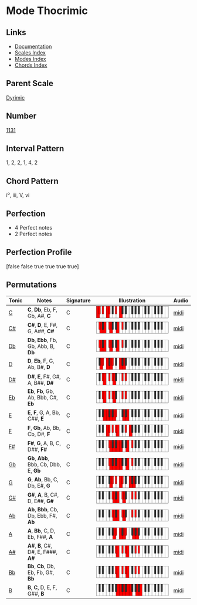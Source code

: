 # Mode Thocrimic

## Links

- [Documentation](index.md)
- [Scales Index](Scales.md)
- [Modes Index](Modes.md)
- [Chords Index](Chords.md)

## Parent Scale

[Dyrimic](ScaleDyrimic.md)

## Number

[1131](https://ianring.com/musictheory/scales/1131)

## Interval Pattern

1, 2, 2, 1, 4, 2

## Chord Pattern

i⁰, iii, V, vi

## Perfection

- 4 Perfect notes
- 2 Perfect notes

## Perfection Profile

[false false true true true true]

## Permutations

| Tonic | Notes | Signature | Illustration | Audio |
|-------|-------|-----------|--------------|-------|
| [C](ModeCNaturalThocrimic.md) | **C**, **Db**, Eb, F, Gb, A#, **C** | C | ![CNaturalThocrimic](ModeCNaturalThocrimic.png) | [midi](https://github.com/edipermadi/music/blob/main/docs/ModeCNaturalThocrimic.mid?raw=true) |
| [C#](ModeCSharpThocrimic.md) | **C#**, **D**, E, F#, G, A##, **C#** | C | ![CSharpThocrimic](ModeCSharpThocrimic.png) | [midi](https://github.com/edipermadi/music/blob/main/docs/ModeCSharpThocrimic.mid?raw=true) |
| [Db](ModeDFlatThocrimic.md) | **Db**, **Ebb**, Fb, Gb, Abb, B, **Db** | C | ![DFlatThocrimic](ModeDFlatThocrimic.png) | [midi](https://github.com/edipermadi/music/blob/main/docs/ModeDFlatThocrimic.mid?raw=true) |
| [D](ModeDNaturalThocrimic.md) | **D**, **Eb**, F, G, Ab, B#, **D** | C | ![DNaturalThocrimic](ModeDNaturalThocrimic.png) | [midi](https://github.com/edipermadi/music/blob/main/docs/ModeDNaturalThocrimic.mid?raw=true) |
| [D#](ModeDSharpThocrimic.md) | **D#**, **E**, F#, G#, A, B##, **D#** | C | ![DSharpThocrimic](ModeDSharpThocrimic.png) | [midi](https://github.com/edipermadi/music/blob/main/docs/ModeDSharpThocrimic.mid?raw=true) |
| [Eb](ModeEFlatThocrimic.md) | **Eb**, **Fb**, Gb, Ab, Bbb, C#, **Eb** | C | ![EFlatThocrimic](ModeEFlatThocrimic.png) | [midi](https://github.com/edipermadi/music/blob/main/docs/ModeEFlatThocrimic.mid?raw=true) |
| [E](ModeENaturalThocrimic.md) | **E**, **F**, G, A, Bb, C##, **E** | C | ![ENaturalThocrimic](ModeENaturalThocrimic.png) | [midi](https://github.com/edipermadi/music/blob/main/docs/ModeENaturalThocrimic.mid?raw=true) |
| [F](ModeFNaturalThocrimic.md) | **F**, **Gb**, Ab, Bb, Cb, D#, **F** | C | ![FNaturalThocrimic](ModeFNaturalThocrimic.png) | [midi](https://github.com/edipermadi/music/blob/main/docs/ModeFNaturalThocrimic.mid?raw=true) |
| [F#](ModeFSharpThocrimic.md) | **F#**, **G**, A, B, C, D##, **F#** | C | ![FSharpThocrimic](ModeFSharpThocrimic.png) | [midi](https://github.com/edipermadi/music/blob/main/docs/ModeFSharpThocrimic.mid?raw=true) |
| [Gb](ModeGFlatThocrimic.md) | **Gb**, **Abb**, Bbb, Cb, Dbb, E, **Gb** | C | ![GFlatThocrimic](ModeGFlatThocrimic.png) | [midi](https://github.com/edipermadi/music/blob/main/docs/ModeGFlatThocrimic.mid?raw=true) |
| [G](ModeGNaturalThocrimic.md) | **G**, **Ab**, Bb, C, Db, E#, **G** | C | ![GNaturalThocrimic](ModeGNaturalThocrimic.png) | [midi](https://github.com/edipermadi/music/blob/main/docs/ModeGNaturalThocrimic.mid?raw=true) |
| [G#](ModeGSharpThocrimic.md) | **G#**, **A**, B, C#, D, E##, **G#** | C | ![GSharpThocrimic](ModeGSharpThocrimic.png) | [midi](https://github.com/edipermadi/music/blob/main/docs/ModeGSharpThocrimic.mid?raw=true) |
| [Ab](ModeAFlatThocrimic.md) | **Ab**, **Bbb**, Cb, Db, Ebb, F#, **Ab** | C | ![AFlatThocrimic](ModeAFlatThocrimic.png) | [midi](https://github.com/edipermadi/music/blob/main/docs/ModeAFlatThocrimic.mid?raw=true) |
| [A](ModeANaturalThocrimic.md) | **A**, **Bb**, C, D, Eb, F##, **A** | C | ![ANaturalThocrimic](ModeANaturalThocrimic.png) | [midi](https://github.com/edipermadi/music/blob/main/docs/ModeANaturalThocrimic.mid?raw=true) |
| [A#](ModeASharpThocrimic.md) | **A#**, **B**, C#, D#, E, F###, **A#** | C | ![ASharpThocrimic](ModeASharpThocrimic.png) | [midi](https://github.com/edipermadi/music/blob/main/docs/ModeASharpThocrimic.mid?raw=true) |
| [Bb](ModeBFlatThocrimic.md) | **Bb**, **Cb**, Db, Eb, Fb, G#, **Bb** | C | ![BFlatThocrimic](ModeBFlatThocrimic.png) | [midi](https://github.com/edipermadi/music/blob/main/docs/ModeBFlatThocrimic.mid?raw=true) |
| [B](ModeBNaturalThocrimic.md) | **B**, **C**, D, E, F, G##, **B** | C | ![BNaturalThocrimic](ModeBNaturalThocrimic.png) | [midi](https://github.com/edipermadi/music/blob/main/docs/ModeBNaturalThocrimic.mid?raw=true) |
